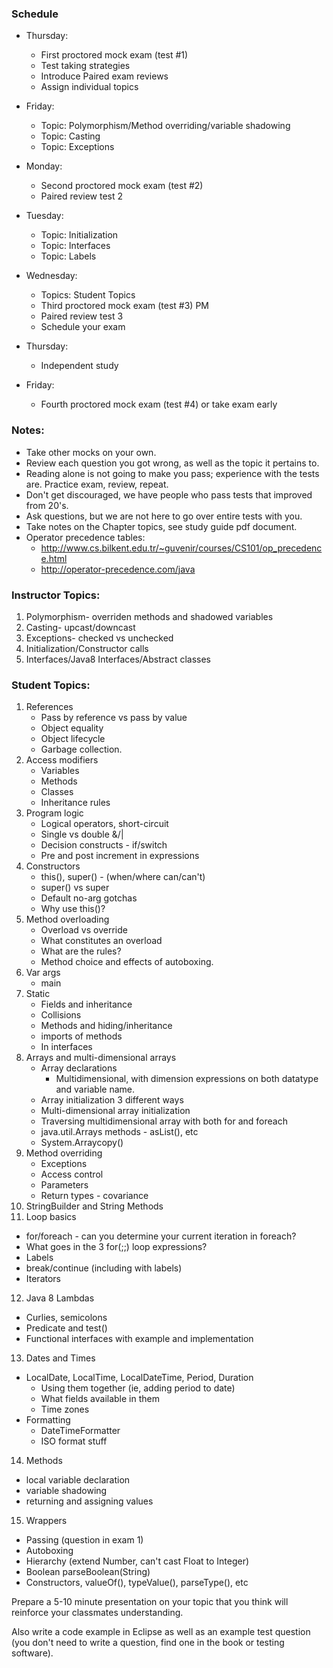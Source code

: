 ### Schedule

- Thursday:
  *  First proctored mock exam (test #1)
  *  Test taking strategies
  *  Introduce Paired exam reviews
  *  Assign individual topics

- Friday:
  *  Topic: Polymorphism/Method overriding/variable shadowing  
  *  Topic: Casting
  *  Topic: Exceptions 
  
- Monday:
  *  Second proctored mock exam (test #2)
  *  Paired review test 2

- Tuesday:
  *  Topic: Initialization 
  *  Topic: Interfaces 
  *  Topic: Labels 

- Wednesday:
  *  Topics: Student Topics
  *  Third proctored mock exam (test #3) PM
  *  Paired review test 3
  *  Schedule your exam

- Thursday:
  *  Independent study

- Friday:
  *  Fourth proctored mock exam (test #4) or take exam early

### Notes:
* Take other mocks on your own.  
* Review each question you got wrong, as well as the topic it pertains to.  
* Reading alone is not going to make you pass; experience with the tests are. Practice exam, review, repeat.  
* Don't get discouraged, we have people who pass tests that improved from 20's.  
* Ask questions, but we are not here to go over entire tests with you.  
* Take notes on the Chapter topics, see study guide pdf document.  
* Operator precedence tables:
  * http://www.cs.bilkent.edu.tr/~guvenir/courses/CS101/op_precedence.html
  * http://operator-precedence.com/java

### Instructor Topics:
1. Polymorphism- overriden methods and shadowed variables  
2. Casting- upcast/downcast  
3. Exceptions- checked vs unchecked  
4. Initialization/Constructor calls  
5. Interfaces/Java8 Interfaces/Abstract classes  

### Student Topics:
1. References
   * Pass by reference vs pass by value
   * Object equality
   * Object lifecycle
   * Garbage collection.
2. Access modifiers
   * Variables
   * Methods
   * Classes  
   * Inheritance rules
3. Program logic
   * Logical operators, short-circuit
   * Single vs double &/|
   * Decision constructs - if/switch
   * Pre and post increment in expressions
4. Constructors
   * this(), super() - (when/where can/can't)
   * super() vs super
   * Default no-arg gotchas
   * Why use this()?
5. Method overloading
   * Overload vs override
   * What constitutes an overload
   * What are the rules?
   * Method choice and effects of autoboxing.
6. Var args  
   * main
7. Static
   * Fields and inheritance
   * Collisions
   * Methods and hiding/inheritance
   * imports of methods
   * In interfaces
8. Arrays and multi-dimensional arrays 
   * Array declarations
     * Multidimensional, with dimension expressions on both datatype and variable name.
   * Array initialization 3 different ways
   * Multi-dimensional array initialization
   * Traversing multidimensional array with both for and foreach
   * java.util.Arrays methods - asList(), etc
   * System.Arraycopy()
9. Method overriding
   * Exceptions
   * Access control
   * Parameters
   * Return types - covariance
10. StringBuilder and String Methods  
11. Loop basics
   * for/foreach - can you determine your current iteration in foreach?
   * What goes in the 3 for(;;) loop expressions?
   * Labels
   * break/continue (including with labels)
   * Iterators
12. Java 8 Lambdas
   * Curlies, semicolons
   * Predicate and test()
   * Functional interfaces with example and implementation
13. Dates and Times
   * LocalDate, LocalTime, LocalDateTime, Period, Duration
     * Using them together (ie, adding period to date)
     * What fields available in them
     * Time zones
   * Formatting
     * DateTimeFormatter
     * ISO format stuff
14. Methods
   * local variable declaration
   * variable shadowing
   * returning and assigning values
15. Wrappers
   * Passing (question in exam 1)
   * Autoboxing
   * Hierarchy (extend Number, can't cast Float to Integer)
   * Boolean parseBoolean(String)
   * Constructors, valueOf(), typeValue(), parseType(), etc
     

Prepare a 5-10 minute presentation on your topic that you think will reinforce your classmates understanding.

Also write a code example in Eclipse as well as an example test question (you don't need to write a question, find one in the book or testing software).

